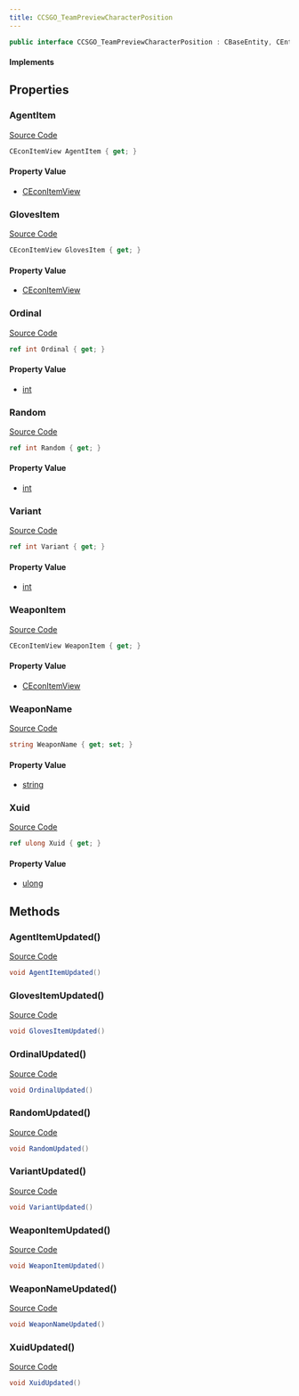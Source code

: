 ```yaml
---
title: CCSGO_TeamPreviewCharacterPosition
---
```


```csharp
public interface CCSGO_TeamPreviewCharacterPosition : CBaseEntity, CEntityInstance, ISchemaClass<CEntityInstance>, ISchemaClass<CBaseEntity>, ISchemaClass<CCSGO_TeamPreviewCharacterPosition>, ISchemaField, ISchemaClass, INativeHandle
```

#### Implements

## Properties

### AgentItem

[Source Code](https://github.com/swiftly-solution/swiftlys2/blob/main/managed/src/SwiftlyS2.Generated/Schemas/Interfaces/CCSGO_TeamPreviewCharacterPosition.cs#L27)

```csharp
CEconItemView AgentItem { get; }
```

#### Property Value

- [CEconItemView](/docs/api/shared/schemadefinitions/ceconitemview)

### GlovesItem

[Source Code](https://github.com/swiftly-solution/swiftlys2/blob/main/managed/src/SwiftlyS2.Generated/Schemas/Interfaces/CCSGO_TeamPreviewCharacterPosition.cs#L29)

```csharp
CEconItemView GlovesItem { get; }
```

#### Property Value

- [CEconItemView](/docs/api/shared/schemadefinitions/ceconitemview)

### Ordinal

[Source Code](https://github.com/swiftly-solution/swiftlys2/blob/main/managed/src/SwiftlyS2.Generated/Schemas/Interfaces/CCSGO_TeamPreviewCharacterPosition.cs#L21)

```csharp
ref int Ordinal { get; }
```

#### Property Value

- [int](https://learn.microsoft.com/dotnet/api/system.int32)

### Random

[Source Code](https://github.com/swiftly-solution/swiftlys2/blob/main/managed/src/SwiftlyS2.Generated/Schemas/Interfaces/CCSGO_TeamPreviewCharacterPosition.cs#L19)

```csharp
ref int Random { get; }
```

#### Property Value

- [int](https://learn.microsoft.com/dotnet/api/system.int32)

### Variant

[Source Code](https://github.com/swiftly-solution/swiftlys2/blob/main/managed/src/SwiftlyS2.Generated/Schemas/Interfaces/CCSGO_TeamPreviewCharacterPosition.cs#L17)

```csharp
ref int Variant { get; }
```

#### Property Value

- [int](https://learn.microsoft.com/dotnet/api/system.int32)

### WeaponItem

[Source Code](https://github.com/swiftly-solution/swiftlys2/blob/main/managed/src/SwiftlyS2.Generated/Schemas/Interfaces/CCSGO_TeamPreviewCharacterPosition.cs#L31)

```csharp
CEconItemView WeaponItem { get; }
```

#### Property Value

- [CEconItemView](/docs/api/shared/schemadefinitions/ceconitemview)

### WeaponName

[Source Code](https://github.com/swiftly-solution/swiftlys2/blob/main/managed/src/SwiftlyS2.Generated/Schemas/Interfaces/CCSGO_TeamPreviewCharacterPosition.cs#L23)

```csharp
string WeaponName { get; set; }
```

#### Property Value

- [string](https://learn.microsoft.com/dotnet/api/system.string)

### Xuid

[Source Code](https://github.com/swiftly-solution/swiftlys2/blob/main/managed/src/SwiftlyS2.Generated/Schemas/Interfaces/CCSGO_TeamPreviewCharacterPosition.cs#L25)

```csharp
ref ulong Xuid { get; }
```

#### Property Value

- [ulong](https://learn.microsoft.com/dotnet/api/system.uint64)

## Methods

### AgentItemUpdated()

[Source Code](https://github.com/swiftly-solution/swiftlys2/blob/main/managed/src/SwiftlyS2.Generated/Schemas/Interfaces/CCSGO_TeamPreviewCharacterPosition.cs#L38)

```csharp
void AgentItemUpdated()
```

### GlovesItemUpdated()

[Source Code](https://github.com/swiftly-solution/swiftlys2/blob/main/managed/src/SwiftlyS2.Generated/Schemas/Interfaces/CCSGO_TeamPreviewCharacterPosition.cs#L39)

```csharp
void GlovesItemUpdated()
```

### OrdinalUpdated()

[Source Code](https://github.com/swiftly-solution/swiftlys2/blob/main/managed/src/SwiftlyS2.Generated/Schemas/Interfaces/CCSGO_TeamPreviewCharacterPosition.cs#L35)

```csharp
void OrdinalUpdated()
```

### RandomUpdated()

[Source Code](https://github.com/swiftly-solution/swiftlys2/blob/main/managed/src/SwiftlyS2.Generated/Schemas/Interfaces/CCSGO_TeamPreviewCharacterPosition.cs#L34)

```csharp
void RandomUpdated()
```

### VariantUpdated()

[Source Code](https://github.com/swiftly-solution/swiftlys2/blob/main/managed/src/SwiftlyS2.Generated/Schemas/Interfaces/CCSGO_TeamPreviewCharacterPosition.cs#L33)

```csharp
void VariantUpdated()
```

### WeaponItemUpdated()

[Source Code](https://github.com/swiftly-solution/swiftlys2/blob/main/managed/src/SwiftlyS2.Generated/Schemas/Interfaces/CCSGO_TeamPreviewCharacterPosition.cs#L40)

```csharp
void WeaponItemUpdated()
```

### WeaponNameUpdated()

[Source Code](https://github.com/swiftly-solution/swiftlys2/blob/main/managed/src/SwiftlyS2.Generated/Schemas/Interfaces/CCSGO_TeamPreviewCharacterPosition.cs#L36)

```csharp
void WeaponNameUpdated()
```

### XuidUpdated()

[Source Code](https://github.com/swiftly-solution/swiftlys2/blob/main/managed/src/SwiftlyS2.Generated/Schemas/Interfaces/CCSGO_TeamPreviewCharacterPosition.cs#L37)

```csharp
void XuidUpdated()
```

